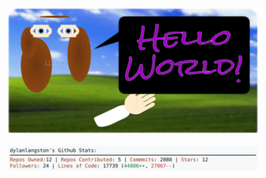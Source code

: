 <!-- 
Version 2.0.210
Built Sun Feb 16 2025 05:07:01 GMT+0000 (Coordinated Universal Time)
-->

<h1 align="center">
  <a href="https://github.com/dylanlangston/dylanlangston/tree/master/src" title="Click to View Source">
    <picture width="100%" alt="Dylan">
      <source media="(prefers-color-scheme: dark)" srcset="dylan-dark.svg?version=2.0.210">
      <img src="dylan-light.svg?version=2.0.210" alt="Dylan">
    </picture>
  </a>
</h1>

<div align="center">
  <picture width="100%" alt="Profile Info and Stats">
    <source media="(prefers-color-scheme: dark)" srcset="stats-dark.svg?version=2.0.210">
    <img src="stats-light.svg?version=2.0.210" alt="Profile Info and Stats">
  </picture>
</div>
